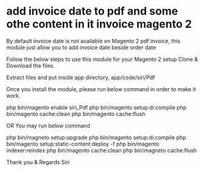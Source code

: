 # add invoice date to pdf and some othe content in it invoice magento 2
By default invoice date is not available on Magento 2 pdf invoice, this module just allow you to add invoice date beside order date

Follow the below steps to use this module for your Magento 2 setup 
Clone & Download the files.

Extract files and put inside app directory, app/code/siri/Pdf

Once you install the module, please run below command in order to make it work.

php bin/magento enable siri_Pdf 
php bin/magento setup:di:compile
php bin/magento cache:clean
php bin/magento cache:flush

OR You may run below command

php bin/magneto setup:upgrade
php bin/magento setup:di:compile
php bin/magento setup:static-content:deploy -f
php bin/magento indexer:reindex
php bin/magento cache:clean
php bin/magneto cache:flush


Thank you & Regards
Siri
